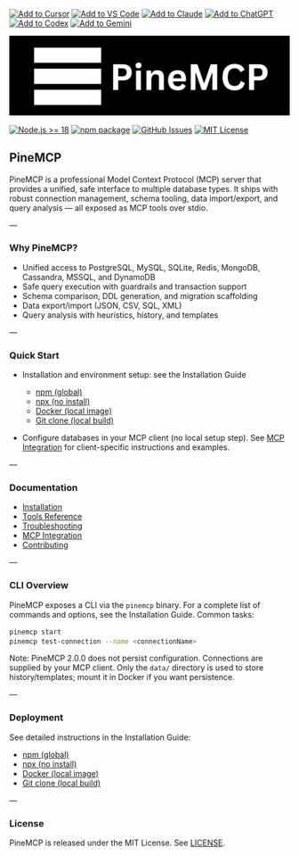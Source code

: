 [![Add to Cursor](https://fastmcp.me/badges/cursor_dark.svg)](https://fastmcp.me/MCP/Details/1100/pinemcp-multi-database)
[![Add to VS Code](https://fastmcp.me/badges/vscode_dark.svg)](https://fastmcp.me/MCP/Details/1100/pinemcp-multi-database)
[![Add to Claude](https://fastmcp.me/badges/claude_dark.svg)](https://fastmcp.me/MCP/Details/1100/pinemcp-multi-database)
[![Add to ChatGPT](https://fastmcp.me/badges/chatgpt_dark.svg)](https://fastmcp.me/MCP/Details/1100/pinemcp-multi-database)
[![Add to Codex](https://fastmcp.me/badges/codex_dark.svg)](https://fastmcp.me/MCP/Details/1100/pinemcp-multi-database)
[![Add to Gemini](https://fastmcp.me/badges/gemini_dark.svg)](https://fastmcp.me/MCP/Details/1100/pinemcp-multi-database)

![PineMCP Logo](https://raw.githubusercontent.com/Zyleree/PineMCP/main/docs/assets/PineMCP.png)

[![Node.js >= 18](https://img.shields.io/badge/node-%3E%3D18.0.0-green)](https://nodejs.org)
[![npm package](https://img.shields.io/npm/v/pinemcp.svg)](https://www.npmjs.com/package/pinemcp)
[![GitHub Issues](https://img.shields.io/github/issues/Zyleree/PineMCP)](https://github.com/Zyleree/PineMCP/issues)
[![MIT License](https://img.shields.io/badge/License-MIT-blue.svg)](LICENSE)

## PineMCP

PineMCP is a professional Model Context Protocol (MCP) server that provides a unified, safe interface to multiple database types. It ships with robust connection management, schema tooling, data import/export, and query analysis — all exposed as MCP tools over stdio.

—

### Why PineMCP?
- Unified access to PostgreSQL, MySQL, SQLite, Redis, MongoDB, Cassandra, MSSQL, and DynamoDB
- Safe query execution with guardrails and transaction support
- Schema comparison, DDL generation, and migration scaffolding
- Data export/import (JSON, CSV, SQL, XML)
- Query analysis with heuristics, history, and templates

—

### Quick Start
- Installation and environment setup: see the Installation Guide
  - [npm (global)](docs/installation.md#option-1-npm-global-install)
  - [npx (no install)](docs/installation.md#option-2-npx-no-global-install)
  - [Docker (local image)](docs/installation.md#option-3-docker-build-image-locally)
  - [Git clone (local build)](docs/installation.md#option-4-git-clone-local-build)

- Configure databases in your MCP client (no local setup step). See [MCP Integration](docs/mcp-integration.md) for client-specific instructions and examples.

—

### Documentation
- [Installation](docs/installation.md)
- [Tools Reference](docs/tools-reference.md)
- [Troubleshooting](docs/troubleshooting.md)
- [MCP Integration](docs/mcp-integration.md)
- [Contributing](CONTRIBUTING.md)

—

### CLI Overview
PineMCP exposes a CLI via the `pinemcp` binary. For a complete list of commands and options, see the Installation Guide. Common tasks:

```bash
pinemcp start
pinemcp test-connection --name <connectionName>
```

Note: PineMCP 2.0.0 does not persist configuration. Connections are supplied by your MCP client. Only the `data/` directory is used to store history/templates; mount it in Docker if you want persistence.

—

### Deployment
See detailed instructions in the Installation Guide:
- [npm (global)](docs/installation.md#option-1-npm-global-install)
- [npx (no install)](docs/installation.md#option-2-npx-no-global-install)
- [Docker (local image)](docs/installation.md#option-3-docker-build-image-locally)
- [Git clone (local build)](docs/installation.md#option-4-git-clone-local-build)

—

### License
PineMCP is released under the MIT License. See [LICENSE](LICENSE).



